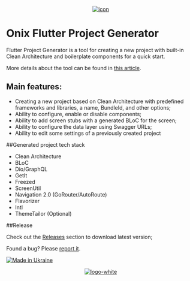 <p align="center">
<a href="https://ibb.co/Js5vzD1"><img src="https://i.ibb.co/Js5vzD1/icon.png" alt="icon" border="0"></a>
</p>

# Onix Flutter Project Generator

Flutter Project Generator is a tool for creating a new project with built-in Clean Architecture and boilerplate components for a quick start. 

More details about the tool can be found in [this article](https://todthe.medium.article).

## Main features:

* Creating a new project based on Clean Architecture with predefined frameworks and libraries, a name, BundleId, and other options;
* Ability to configure, enable or disable components;
* Ability to add screen stubs with a generated BLoC for the screen;
* Ability to configure the data layer using Swagger URLs;
* Ability to edit some settings of a previously created project

##Generated project tech stack

* Clean Architecture
* BLoC
* Dio/GraphQL
* GetIt
* Freezed
* ScreenUtil
* Navigation 2.0 (GoRouter/AutoRoute)
* Flavorizer
* Intl
* ThemeTailor (Optional)


##Release

Check out the [Releases](https://github.com/Onix-Systems/onix-flutter-project-generator/releases) section to download latest version;


Found a bug? 
Please [report it](https://github.com/Onix-Systems/onix-flutter-project-generator/issues).  



[![Made in Ukraine](https://img.shields.io/badge/made_in-Ukraine-ffd700.svg?labelColor=0057b7)](https://stand-with-ukraine.pp.ua)

<p align="center">
<a href="https://ibb.co/Jq7C042"><img src="https://i.ibb.co/C67WNZv/logo-white.png" alt="logo-white" border="0"></a>
</p>

